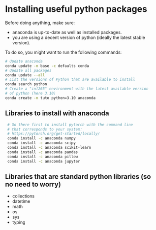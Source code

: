 Installing useful python packages
===============================================================================

Before doing anything, make sure:

- anaconda is up-to-date as well as installed packages.
- you are using a decent version of python (ideally the latest stable version).

To do so, you might want to run the following commands:

```bash
# Update anaconda
conda update -n base -c defaults conda
# Update all packages
conda update --all
# List the versions of Python that are available to install
conda search python
# Create a "inf265" environment with the latest available version
# of python (here 3.10)
conda create -n tuto python=3.10 anaconda
```

## Libraries to install with anaconda

```bash
 # Go there first to install pytorch with the command line
 # that corresponds to your system:
 # https://pytorch.org/get-started/locally/
 conda install -c anaconda numpy
 conda install -c anaconda scipy
 conda install -c anaconda scikit-learn
 conda install -c anaconda pandas
 conda install -c anaconda pillow
 conda install -c anaconda jupyter
```

## Libraries that are standard python libraries (so no need to worry)

- collections
- datetime
- math
- os
- sys
- typing